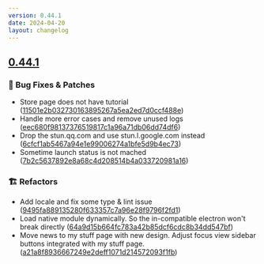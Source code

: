```yaml
---
version: 0.44.1
date: 2024-04-20
layout: changelog
---
```

## [0.44.1](#0.44.1)
### 🐛 Bug Fixes & Patches

- Store page does not have tutorial ([11501e2b032730163895267a5ea2ed7d0ccf488e](https://github.com/Voxelum/x-minecraft-launcher/commit/11501e2b032730163895267a5ea2ed7d0ccf488e))
- Handle more error cases and remove unused logs ([eec680f98137376519817c1a96a71db06dd74df6](https://github.com/Voxelum/x-minecraft-launcher/commit/eec680f98137376519817c1a96a71db06dd74df6))
- Drop the stun.qq.com and use stun.l.google.com instead ([6cfcf1ab5467a94e1e99006274a1bfe5d9b4ec73](https://github.com/Voxelum/x-minecraft-launcher/commit/6cfcf1ab5467a94e1e99006274a1bfe5d9b4ec73))
- Sometime launch status is not mached ([7b2c5637892e8a68c4d208514b4a033720981a16](https://github.com/Voxelum/x-minecraft-launcher/commit/7b2c5637892e8a68c4d208514b4a033720981a16))
### 🏗️ Refactors

- Add locale and fix some type & lint issue ([9495fa889135280f633357c7a96e28f9796f2fd1](https://github.com/Voxelum/x-minecraft-launcher/commit/9495fa889135280f633357c7a96e28f9796f2fd1))
- Load native module dynamically. So the in-compatible electron won't break directly ([64a9d15b664fc783a42b85dcf6cdc8b34dd547bf](https://github.com/Voxelum/x-minecraft-launcher/commit/64a9d15b664fc783a42b85dcf6cdc8b34dd547bf))
- Move news to my stuff page with new design. Adjust focus view sidebar buttons integrated with my stuff page. ([a21a8f8936667249e2deff1071d214572093f1fb](https://github.com/Voxelum/x-minecraft-launcher/commit/a21a8f8936667249e2deff1071d214572093f1fb))

